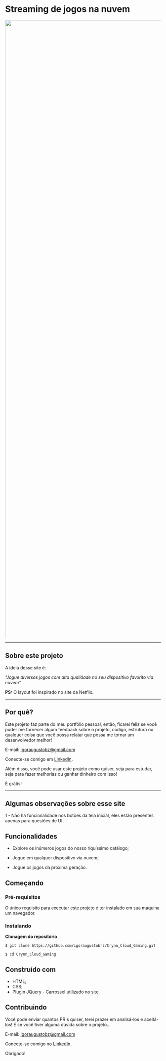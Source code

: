 # Streaming de jogos na nuvem
<div align="center">
<img src="https://github.com/igoraugustobrz/Crynn_Cloud_Gaming/blob/main/img/Design-final.png" width="2000px" />
</div>

---

## Sobre este projeto
A ideia desse site é:

_"Jogue diversos jogos com alta qualidade no seu dispositivo favorito via nuvem"_

**PS:** O layout foi inspirado no site da Netflix.

---

## Por quê?

Este projeto faz parte do meu portfólio pessoal, então, ficarei feliz se você puder me fornecer algum feedback sobre o projeto, código, estrutura ou qualquer coisa que você possa relatar que possa me tornar um desenvolvedor melhor!

E-mail: igoraugustobz@gmail.com

Conecte-se comigo em [LinkedIn](https://www.linkedin.com/in/igoraugustobrz/).

Além disso, você pode usar este projeto como quiser, seja para estudar, seja para fazer melhorias ou ganhar dinheiro com isso!

É grátis!

---

## Algumas observações sobre esse site

1 - Não há funcionalidade nos botões da tela inicial, eles estão presentes apenas para questões de UI.

## Funcionalidades
- Explore os inúmeros jogos do nosso riquíssimo catálogo;

- Jogue em qualquer dispositivo via nuvem;

- Jogue os jogos da próxima geração.

## Começando 

### Pré-requisitos
O único requisito para executar este projeto é ter instalado em sua máquina um navegador.

### Instalando

**Clonagem do repositório**

```
$ git clone https://github.com/igoraugustobrz/Crynn_Cloud_Gaming.git

$ cd Crynn_Cloud_Gaming
```
## Construído com 

- HTML;
- CSS;
- [Plugin JQuery](https://owlcarousel2.github.io/OwlCarousel2/) - Carrossel utilizado no site.

## Contribuindo 

Você pode enviar quantos PR's quiser, terei prazer em analisá-los e aceitá-los! E se você tiver alguma dúvida sobre o projeto...

E-mail: igoraugustobz@gmail.com

Conecte-se comigo no [LinkedIn](https://www.linkedin.com/in/igoraugustobrz/).

Obrigado!